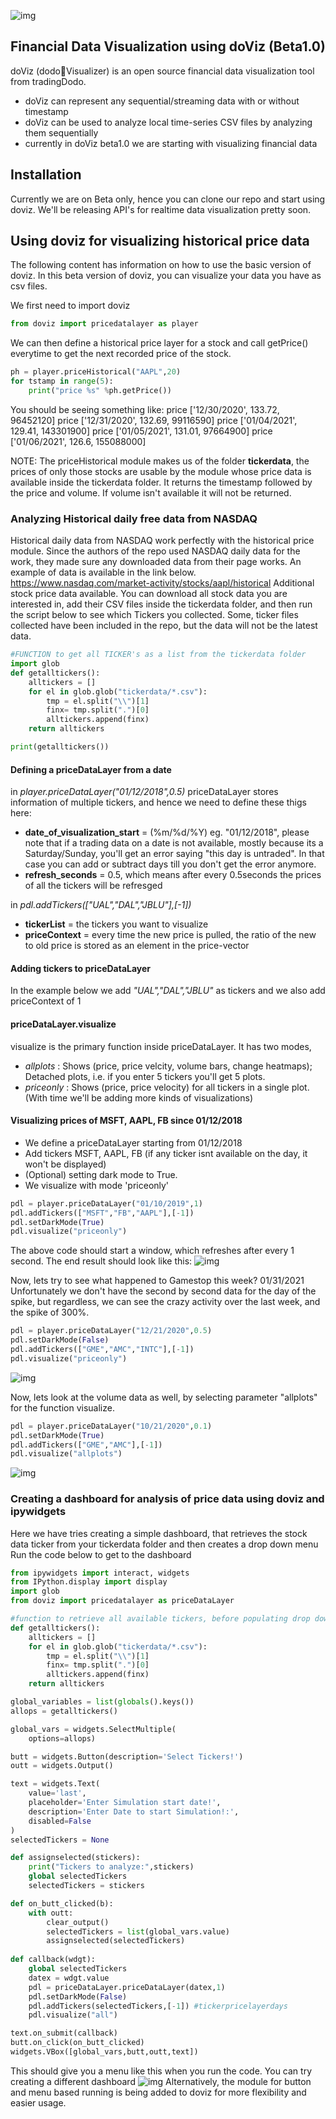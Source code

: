 ![img](./assets/images/dovizmedium.png)
## Financial Data Visualization using doViz (Beta1.0)

doViz (dodo🦤Visualizer) is an open source financial data visualization tool from tradingDodo.
- doViz can represent any sequential/streaming data with or without timestamp
- doViz can be used to analyze local time-series CSV files by analyzing them sequentially
- currently in doViz beta1.0 we are starting with visualizing financial data

## Installation
Currently we are on Beta only, hence you can clone our repo and start using doviz. We'll be releasing API's for realtime data visualization pretty soon.

## Using doviz for visualizing historical price data
The following content has information on how to use the basic version of doviz. In this beta version of doviz, you can visualize your data you have as csv files.

We first need to import doviz
```python
from doviz import pricedatalayer as player
```

We can then define a historical price layer for a stock and call getPrice() everytime to get the next recorded price of the stock. 

```python
ph = player.priceHistorical("AAPL",20)
for tstamp in range(5):
    print("price %s" %ph.getPrice())
```
You should be seeing something like:
    price ['12/30/2020', 133.72, 96452120] 
    price ['12/31/2020', 132.69, 99116590] 
    price ['01/04/2021', 129.41, 143301900] 
    price ['01/05/2021', 131.01, 97664900]
    price ['01/06/2021', 126.6, 155088000]

NOTE: The priceHistorical module makes us of the folder **tickerdata**, the prices of only those stocks are usable by the module whose price data is available inside the tickerdata folder. It returns the timestamp followed by the price and volume. If volume isn't available it will not be returned.

### Analyzing Historical daily free data from NASDAQ
Historical daily data from NASDAQ work perfectly with the historical price module. Since the authors of the repo used NASDAQ daily data for the work, they made sure any downloaded data from their page works. An example of data is available in the link below. 
https://www.nasdaq.com/market-activity/stocks/aapl/historical 
Additional stock price data available. You can download all stock data you are interested in, add their CSV files inside the tickerdata folder, and then run the script below to see which Tickers you collected.
Some, ticker files collected have been included in the repo, but the data will not be the latest data.
```python
#FUNCTION to get all TICKER's as a list from the tickerdata folder 
import glob
def getalltickers():
    alltickers = []
    for el in glob.glob("tickerdata/*.csv"):
        tmp = el.split("\\")[1]
        finx= tmp.split(".")[0]
        alltickers.append(finx)
    return alltickers

print(getalltickers())
```

#### Defining a priceDataLayer from a date
in _player.priceDataLayer("01/12/2018",0.5)_
priceDataLayer stores information of multiple tickers, and hence we need to define these thigs here:
- **date_of_visualization_start** =  (%m/%d/%Y) eg. "01/12/2018", please note that if a trading data on a date is not available, mostly because its a Saturday/Sunday, you'll get an error saying "this day is untraded". In that case you can add or subtract days till you don't get the error anymore.
- **refresh_seconds** = 0.5, which means after every 0.5seconds the prices of all the tickers will be refresged

in _pdl.addTickers(["UAL","DAL","JBLU"],[-1])_
- **tickerList** = the tickers you want to visualize
- **priceContext** = every time the new price is pulled, the ratio of the new to old price is stored as an element in the price-vector

#### Adding tickers to priceDataLayer
In the example below we add _"UAL","DAL","JBLU"_ as tickers and we also add priceContext of 1

#### priceDataLayer.visualize 
visualize is the primary function inside priceDataLayer. It has two modes,
- _allplots_ : Shows (price, price velcity, volume bars, change heatmaps); Detached plots, i.e. if you enter 5 tickers you'll get 5 plots.
- _priceonly_ : Shows (price, price velocity) for all tickers in a single plot.
(With time we'll be adding more kinds of visualizations)

#### Visualizing prices of MSFT, AAPL, FB since 01/12/2018
- We define a priceDataLayer starting from 01/12/2018
- Add tickers MSFT, AAPL, FB (if any ticker isnt available on the day, it won't be displayed)
- (Optional) setting dark mode to True.
- We visualize with mode 'priceonly'

```python
pdl = player.priceDataLayer("01/10/2019",1)
pdl.addTickers(["MSFT","FB","AAPL"],[-1]) 
pdl.setDarkMode(True)
pdl.visualize("priceonly")
```
The above code should start a window, which refreshes after every 1 second. The end result should look like this:
![img](./assets/dovizPlots/aapl_msft_fb.PNG)

Now, lets try to see what happened to Gamestop this week? 01/31/2021
Unfortunately we don't have the second by second data for the day of the spike, but regardless, we can see the crazy activity over the last week, and the spike of 300%.
```python
pdl = player.priceDataLayer("12/21/2020",0.5)
pdl.setDarkMode(False)
pdl.addTickers(["GME","AMC","INTC"],[-1]) 
pdl.visualize("priceonly")
```
![img](./assets/dovizPlots/gmeamc.PNG)

Now, lets look at the volume data as well, by selecting parameter "allplots" for the function visualize.
```python
pdl = player.priceDataLayer("10/21/2020",0.1)
pdl.setDarkMode(True)
pdl.addTickers(["GME","AMC"],[-1]) 
pdl.visualize("allplots")
```
![img](./assets/dovizPlots/AMC_GME_all.PNG)

### Creating a dashboard for analysis of price data using doviz and ipywidgets
Here we have tries creating a simple dashboard, that retrieves the stock data ticker from your tickerdata folder and then creates a drop down menu
Run the code below to get to the dashboard
```python
from ipywidgets import interact, widgets
from IPython.display import display
import glob
from doviz import pricedatalayer as priceDataLayer

#function to retrieve all available tickers, before populating drop down menu
def getalltickers():
    alltickers = []
    for el in glob.glob("tickerdata/*.csv"):
        tmp = el.split("\\")[1]
        finx= tmp.split(".")[0]
        alltickers.append(finx)
    return alltickers

global_variables = list(globals().keys())
allops = getalltickers()

global_vars = widgets.SelectMultiple(
    options=allops)

butt = widgets.Button(description='Select Tickers!')
outt = widgets.Output()

text = widgets.Text(
    value='last',
    placeholder='Enter Simulation start date!',
    description='Enter Date to start Simulation!:',
    disabled=False
)
selectedTickers = None

def assignselected(stickers):
    print("Tickers to analyze:",stickers)
    global selectedTickers
    selectedTickers = stickers

def on_butt_clicked(b):
    with outt:
        clear_output()
        selectedTickers = list(global_vars.value)
        assignselected(selectedTickers)
        
def callback(wdgt):
    global selectedTickers
    datex = wdgt.value
    pdl = priceDataLayer.priceDataLayer(datex,1)
    pdl.setDarkMode(False)
    pdl.addTickers(selectedTickers,[-1]) #tickerpricelayerdays
    pdl.visualize("all")

text.on_submit(callback)
butt.on_click(on_butt_clicked)
widgets.VBox([global_vars,butt,outt,text])
```
This should give you a menu like this when you run the code. You can try creating a different dashboard
![img](./assets/dovizPlots/buttons.PNG)
Alternatively, the module for button and menu based running is being added to doviz for more flexibility and easier usage.
